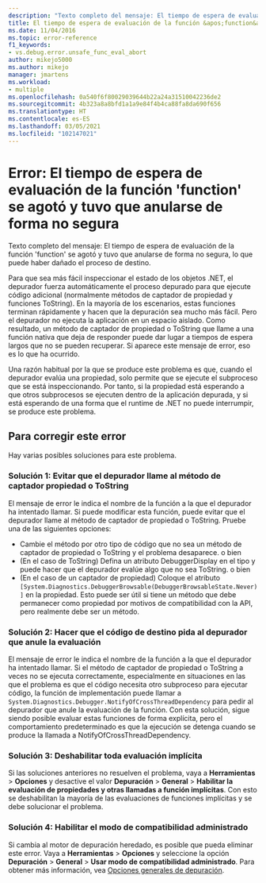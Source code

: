 ```yaml
---
description: "Texto completo del mensaje: El tiempo de espera de evaluación de la función 'function' se agotó y tuvo que anularse de forma no segura,"
title: El tiempo de espera de evaluación de la función &apos;function&apos; se agotó y tuvo que anularse de forma no segura | Microsoft Docs
ms.date: 11/04/2016
ms.topic: error-reference
f1_keywords:
- vs.debug.error.unsafe_func_eval_abort
author: mikejo5000
ms.author: mikejo
manager: jmartens
ms.workload:
- multiple
ms.openlocfilehash: 0a540f6f80029039644b22a24a31510042236de2
ms.sourcegitcommit: 4b323a8a8bfd1a1a9e84f4b4ca88fa8da690f656
ms.translationtype: HT
ms.contentlocale: es-ES
ms.lasthandoff: 03/05/2021
ms.locfileid: "102147021"
---
```

# <a name="error-evaluating-the-function-39function39-timed-out-and-needed-to-be-aborted-in-an-unsafe-way"></a>Error: El tiempo de espera de evaluación de la función &#39;function&#39; se agotó y tuvo que anularse de forma no segura

Texto completo del mensaje: El tiempo de espera de evaluación de la función 'function' se agotó y tuvo que anularse de forma no segura, lo que puede haber dañado el proceso de destino.

Para que sea más fácil inspeccionar el estado de los objetos .NET, el depurador fuerza automáticamente el proceso depurado para que ejecute código adicional (normalmente métodos de captador de propiedad y funciones ToString). En la mayoría de los escenarios, estas funciones terminan rápidamente y hacen que la depuración sea mucho más fácil. Pero el depurador no ejecuta la aplicación en un espacio aislado. Como resultado, un método de captador de propiedad o ToString que llame a una función nativa que deja de responder puede dar lugar a tiempos de espera largos que no se pueden recuperar. Si aparece este mensaje de error, eso es lo que ha ocurrido.

Una razón habitual por la que se produce este problema es que, cuando el depurador evalúa una propiedad, solo permite que se ejecute el subproceso que se está inspeccionando. Por tanto, si la propiedad está esperando a que otros subprocesos se ejecuten dentro de la aplicación depurada, y si está esperando de una forma que el runtime de .NET no puede interrumpir, se produce este problema.

## <a name="to-correct-this-error"></a>Para corregir este error

Hay varias posibles soluciones para este problema.

### <a name="solution-1-prevent-the-debugger-from-calling-the-getter-property-or-tostring-method"></a>Solución 1: Evitar que el depurador llame al método de captador propiedad o ToString

El mensaje de error le indica el nombre de la función a la que el depurador ha intentado llamar. Si puede modificar esta función, puede evitar que el depurador llame al método de captador de propiedad o ToString. Pruebe una de las siguientes opciones:

* Cambie el método por otro tipo de código que no sea un método de captador de propiedad o ToString y el problema desaparece.
    o bien
* (En el caso de ToString) Defina un atributo DebuggerDisplay en el tipo y puede hacer que el depurador evalúe algo que no sea ToString.
    o bien
* (En el caso de un captador de propiedad) Coloque el atributo `[System.Diagnostics.DebuggerBrowsable(DebuggerBrowsableState.Never)]` en la propiedad. Esto puede ser útil si tiene un método que debe permanecer como propiedad por motivos de compatibilidad con la API, pero realmente debe ser un método.

### <a name="solution-2-have-the-target-code-ask-the-debugger-to-abort-the-evaluation"></a>Solución 2: Hacer que el código de destino pida al depurador que anule la evaluación

El mensaje de error le indica el nombre de la función a la que el depurador ha intentado llamar. Si el método de captador de propiedad o ToString a veces no se ejecuta correctamente, especialmente en situaciones en las que el problema es que el código necesita otro subproceso para ejecutar código, la función de implementación puede llamar a `System.Diagnostics.Debugger.NotifyOfCrossThreadDependency` para pedir al depurador que anule la evaluación de la función. Con esta solución, sigue siendo posible evaluar estas funciones de forma explícita, pero el comportamiento predeterminado es que la ejecución se detenga cuando se produce la llamada a NotifyOfCrossThreadDependency.

### <a name="solution-3-disable-all-implicit-evaluation"></a>Solución 3: Deshabilitar toda evaluación implícita

Si las soluciones anteriores no resuelven el problema, vaya a **Herramientas** > **Opciones** y desactive el valor **Depuración** > **General** > **Habilitar la evaluación de propiedades y otras llamadas a función implícitas**. Con esto se deshabilitan la mayoría de las evaluaciones de funciones implícitas y se debe solucionar el problema.

### <a name="solution-4-enable-managed-compatibility-mode"></a>Solución 4: Habilitar el modo de compatibilidad administrado

Si cambia al motor de depuración heredado, es posible que pueda eliminar este error. Vaya a **Herramientas** > **Opciones** y seleccione la opción **Depuración** > **General** > **Usar modo de compatibilidad administrado**. Para obtener más información, vea [Opciones generales de depuración](../debugger/general-debugging-options-dialog-box.md).
